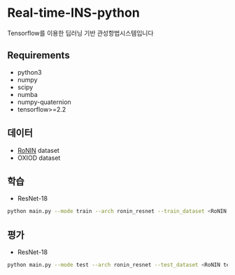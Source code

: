 # Real-time-INS-python

Tensorflow를 이용한 딥러닝 기반 관성항법시스템입니다

## Requirements

- python3
- numpy
- scipy
- numba
- numpy-quaternion
- tensorflow>=2.2

## 데이터

- [RoNIN](https://github.com/Sachini/ronin) dataset
- OXIOD dataset

## 학습

- ResNet-18
```bash
python main.py --mode train --arch ronin_resnet --train_dataset <RoNIN train dataset 경로> --validation_dataset <RoNIN validation dataset 경로>
```


## 평가

- ResNet-18
```bash
python main.py --mode test --arch ronin_resnet --test_dataset <RoNIN test dataset 경로>
```

